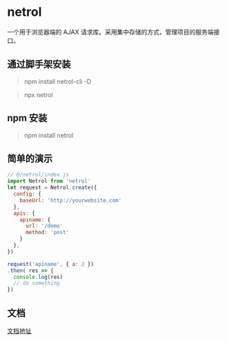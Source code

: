 # netrol

一个用于浏览器端的 AJAX 请求库。采用集中存储的方式，管理项目的服务端接口。

## 通过脚手架安装

> npm install netrol-cli -D

> npx netrol

## npm 安装

> npm install netrol

## 简单的演示

```javascript
// @/netrol/index.js
import Netrol from 'netrol'
let request = Netrol.create({
  config: {
    baseUrl: 'http://yourwebsite.com'
  },
  apis: {
    apiname: {
      url: '/demo'
      method: 'post'
    } 
  },
})

request('apiname', { a: 2 })
.then( res => {
  console.log(res)
  // do something
})
```

## 文档

[文档地址](https://ieujen.github.io/netrol-doc/)